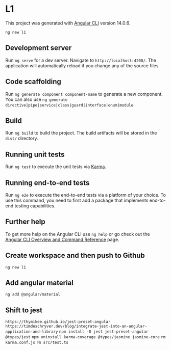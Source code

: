 # L1

This project was generated with [Angular CLI](https://github.com/angular/angular-cli) version 14.0.6.

`ng new l1`

## Development server

Run `ng serve` for a dev server. Navigate to `http://localhost:4200/`. The application will automatically reload if you change any of the source files.

## Code scaffolding

Run `ng generate component component-name` to generate a new component. You can also use `ng generate directive|pipe|service|class|guard|interface|enum|module`.

## Build

Run `ng build` to build the project. The build artifacts will be stored in the `dist/` directory.

## Running unit tests

Run `ng test` to execute the unit tests via [Karma](https://karma-runner.github.io).

## Running end-to-end tests

Run `ng e2e` to execute the end-to-end tests via a platform of your choice. To use this command, you need to first add a package that implements end-to-end testing capabilities.

## Further help

To get more help on the Angular CLI use `ng help` or go check out the [Angular CLI Overview and Command Reference](https://angular.io/cli) page.

## Create workspace and then push to Github

`ng new l1`

## Add angular material

`ng add @angular/material`

## Shift to jest

`https://thymikee.github.io/jest-preset-angular`
`https://timdeschryver.dev/blog/integrate-jest-into-an-angular-application-and-library`
`npm install -D jest jest-preset-angular @types/jest`
`npm uninstall karma-coverage @types/jasmine jasmine-core`
`rm karma.conf.js`
`rm src/test.ts`
